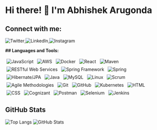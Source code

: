 

# Hi there! 👋 I'm Abhishek Arugonda


## Connect with me:

<a href="https://x.com/home" target="_blank">
    <img src="https://img.icons8.com/color/48/000000/twitter--v1.png" alt="Twitter" style="display: inline-block;"/>
</a>
<a href="https://www.linkedin.com/in/abhishek-arugonda-bb611a1b2/" target="_blank">
    <img src="https://img.icons8.com/color/48/000000/linkedin.png" alt="LinkedIn" style="display: inline-block;"/>
</a>
<a href="https://www.instagram.com/" target="_blank">
    <img src="https://img.icons8.com/color/48/000000/instagram-new--v1.png" alt="Instagram" style="display: inline-block;"/>
</a>



<!-- Languages and Tools Section -->
**## Languages and Tools:**


<!-- JavaScript -->
<img src="https://img.icons8.com/color/48/000000/javascript.png" alt="JavaScript" style="vertical-align:top; margin:4px">

<!-- AWS -->
<img src="https://img.icons8.com/color/48/000000/amazon-web-services.png" alt="AWS" style="vertical-align:top; margin:4px">

<!-- Docker -->
<img src="https://img.icons8.com/color/48/000000/docker.png" alt="Docker" style="vertical-align:top; margin:4px">

<!-- React -->
<img src="https://img.icons8.com/color/48/000000/react-native.png" alt="React" style="vertical-align:top; margin:4px">

<!-- Maven -->
<img src="https://img.icons8.com/ios/50/000000/maven-ios.png" alt="Maven" style="vertical-align:top; margin:4px">

<!-- RESTful Web Services -->
<img src="https://img.icons8.com/color/48/000000/api.png" alt="RESTful Web Services" style="vertical-align:top; margin:4px">

<!-- Spring Framework -->
<img src="https://img.icons8.com/color/48/000000/spring-logo.png" alt="Spring Framework" style="vertical-align:top; margin:4px">

<!-- Spring MVC, Spring Cloud, Spring Security, Spring Boot -->
<img src="https://img.icons8.com/color/48/000000/spring-logo.png" alt="Spring" style="vertical-align:top; margin:4px">

<!-- Hibernate/JPA -->
<img src="https://img.icons8.com/color/48/000000/java-coffee-cup-logo.png" alt="Hibernate/JPA" style="vertical-align:top; margin:4px">

<!-- Java -->
<img src="https://img.icons8.com/color/48/000000/java-coffee-cup-logo.png" alt="Java" style="vertical-align:top; margin:4px">

<!-- MySQL -->
<img src="https://img.icons8.com/color/48/000000/mysql-logo.png" alt="MySQL" style="vertical-align:top; margin:4px">

<!-- Linux -->
<img src="https://img.icons8.com/color/48/000000/linux.png" alt="Linux" style="vertical-align:top; margin:4px">

<!-- Scrum -->
<img src="https://img.icons8.com/color/48/000000/scrum.png" alt="Scrum" style="vertical-align:top; margin:4px">

<!-- Agile Methodologies -->
<img src="https://img.icons8.com/color/48/000000/agile.png" alt="Agile Methodologies" style="vertical-align:top; margin:4px">

<!-- Git -->
<img src="https://img.icons8.com/color/48/000000/git.png" alt="Git" style="vertical-align:top; margin:4px">

<!-- GitHub -->
<img src="https://img.icons8.com/nolan/48/github.png" alt="GitHub" style="vertical-align:top; margin:4px">

<!-- Kubernetes -->
<img src="https://img.icons8.com/color/48/000000/kubernetes.png" alt="Kubernetes" style="vertical-align:top; margin:4px">

<!-- HTML -->
<img src="https://img.icons8.com/color/48/000000/html-5.png" alt="HTML" style="vertical-align:top; margin:4px">

<!-- CSS -->
<img src="https://img.icons8.com/color/48/000000/css3.png" alt="CSS" style="vertical-align:top; margin:4px">

<!-- Cognizant -->
<img src="https://img.icons8.com/color/48/000000/cognizant.png" alt="Cognizant" style="vertical-align:top; margin:4px">

<!-- Postman -->
<img src="https://img.icons8.com/dusk/48/000000/postman-api.png" alt="Postman" style="vertical-align:top; margin:4px">

<!-- Selenium -->
<img src="https://img.icons8.com/color/48/000000/selenium-test-automation.png" alt="Selenium" style="vertical-align:top; margin:4px">

<!-- Jenkins -->
<img src="https://img.icons8.com/color/48/000000/jenkins.png" alt="Jenkins" style="vertical-align:top; margin:4px">



<!-- GitHub Stats Section -->
## GitHub Stats
![Top Langs](https://github-readme-stats.vercel.app/api/top-langs/?username=YourUsername&layout=compact&theme=default)
![GitHub Stats](https://github-readme-stats.vercel.app/api?username=YourUsername&show_icons=true&theme=default)
